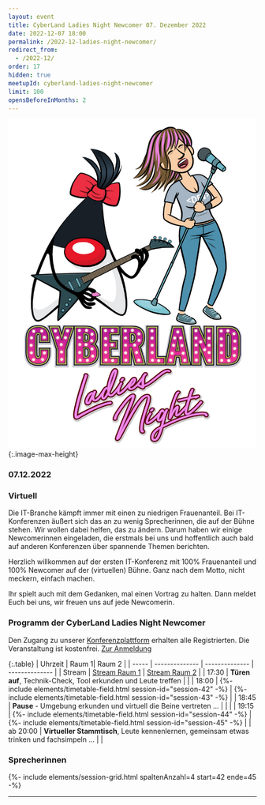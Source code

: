 ```yaml
---
layout: event
title: CyberLand Ladies Night Newcomer 07. Dezember 2022
date: 2022-12-07 18:00
permalink: /2022-12-ladies-night-newcomer/
redirect_from:
  - /2022-12/
order: 17
hidden: true
meetupId: cyberland-ladies-night-newcomer
limit: 100
opensBeforeInMonths: 2
---
```

![Logo](/assets/logo/ladies_night.jpg){:.image-max-height}

### <i class="fas fa-lg fa-calendar"></i> 07.12.2022

### <i class="fas fa-lg fa-globe"></i> Virtuell <span style="font-size: 0.6em;">


Die IT-Branche kämpft immer mit einen zu niedrigen Frauenanteil. Bei IT-Konferenzen äußert sich das an zu wenig Sprecherinnen, die auf der Bühne stehen. Wir wollen dabei helfen, das zu ändern. Darum haben wir einige Newcomerinnen eingeladen, die erstmals bei uns und hoffentlich auch bald auf anderen Konferenzen über spannende Themen berichten.

Herzlich willkommen auf der ersten IT-Konferenz mit 100% Frauenanteil und 100% Newcomer auf der (virtuellen) Bühne. Ganz nach dem Motto, nicht meckern, einfach machen.

Ihr spielt auch mit dem Gedanken, mal einen Vortrag zu halten. Dann meldet Euch bei uns, wir freuen uns auf jede Newcomerin.


### <i class="fas fa-lg fa-book-open"></i> Programm der CyberLand Ladies Night Newcomer

Den Zugang zu unserer [Konferenzplattform](https://world.ijug.eu/) erhalten alle Registrierten. Die Veranstaltung ist kostenfrei. [Zur Anmeldung](#teilnahme)

{:.table}
| Uhrzeit  | Raum 1| Raum 2 | 
| ----- | -------------- | -------------- | -------------- |
| Stream  | <a href="https://cyberland.ijug.eu/stream/1"><i class="fas fa-lg fa-link"></i> Stream Raum 1</a> | <a href="https://cyberland.ijug.eu/stream/2"><i class="fas fa-lg fa-link"></i> Stream Raum 2</a> | 
| 17:30 | __Türen auf__, Technik-Check, Tool erkunden und Leute treffen | |
| 18:00 | {%- include elements/timetable-field.html session-id="session-42" -%} | {%- include elements/timetable-field.html session-id="session-43" -%} | 
| 18:45 | __Pause__ - Umgebung erkunden und virtuell die Beine vertreten ... | | |
| 19:15 | {%- include elements/timetable-field.html session-id="session-44" -%} | {%- include elements/timetable-field.html session-id="session-45" -%} | 
| ab 20:00 | __Virtueller Stammtisch__, Leute kennenlernen, gemeinsam etwas trinken und fachsimpeln ... | |

### <i id="sprecher" class="fas fa-user"></i> Sprecherinnen

{%- include elements/session-grid.html spaltenAnzahl=4 start=42 ende=45 -%}

<hr />
